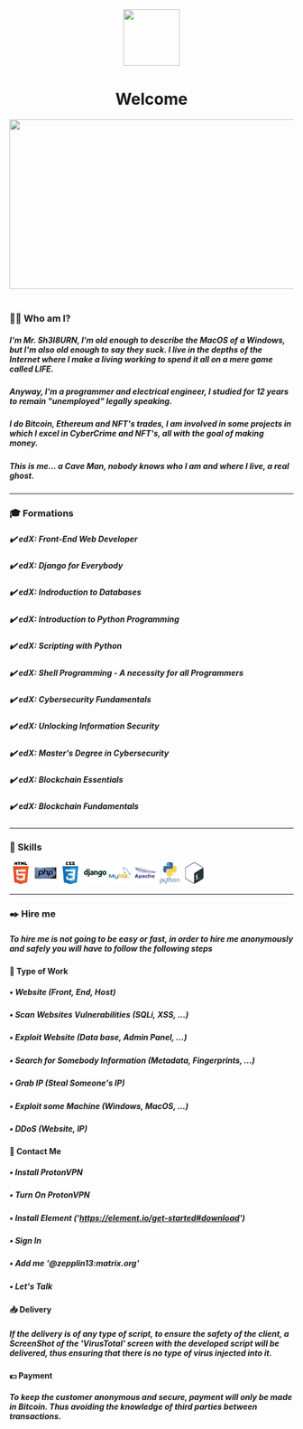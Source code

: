 <div align="center">
  <img src="https://media.giphy.com/media/3ohze3W4t0I4Cak276/giphy.gif" width="100" height="100"/>
  <h1>Welcome</h1>
</div>
<div align="center">
  <img src="https://media.giphy.com/media/dWesBcTLavkZuG35MI/giphy.gif" width="600" height="300"/>
</div>

#

### :woman_technologist: Who am I?

##### I'm Mr. Sh3l8URN, I'm old enough to describe the MacOS of a Windows, but I'm also old enough to say they suck. I live in the depths of the Internet where I make a living working to spend it all on a mere game called LIFE. 

##### Anyway, I'm a programmer and electrical engineer, I studied for 12 years to remain "unemployed" legally speaking.

#####  I do Bitcoin, Ethereum and NFT's trades, I am involved in some projects in which I excel in CyberCrime and NFT's, all with the goal of making money.

##### This is me... a Cave Man, nobody knows who I am and where I live, a real ghost.

---

### :mortar_board: Formations
##### ✔️ edX: Front-End Web Developer
##### ✔️ edX: Django for Everybody
##### ✔️ edX: Indroduction to Databases
##### ✔️ edX: Introduction to Python Programming
##### ✔️ edX: Scripting with Python
##### ✔️ edX: Shell Programming - A necessity for all Programmers
##### ✔️ edX: Cybersecurity Fundamentals
##### ✔️ edX: Unlocking Information Security
##### ✔️ edX: Master's Degree in Cybersecurity 
##### ✔️ edX: Blockchain Essentials
##### ✔️ edX: Blockchain Fundamentals  

---

### :brain: Skills

<div>
  <img src="/img/html.svg" title="HTML5" alt="HTML5" width="40" height="40"/>
  <img src="/img/php.svg" title="PHP" alt="PHP" width="40" height="40"/>
  <img src="/img/css.svg" title="CSS3" alt="CSS3" width="40" height="40"/>
  <img src="/img/django.svg" title="Django" alt="Django" width="40" height="40"/>
  <img src="/img/mysql.svg" title="MySQL" alt="MySQL" width="40" height="40"/>
  <img src="/img/apache.svg" title="Apache" alt="Apache" width="40" height="40"/>
  <img src="/img/python.svg" title="Python" alt="Python" width="40" height="40"/>
  <img src="/img/shell.svg" title="Shell" alt="Shell" width="40" height="40"/>
</div>

---

### :black_nib: Hire me
##### To hire me is not going to be easy or fast, in order to hire me anonymously and safely you will have to follow the following steps

#### :card_index: Type of Work
##### • Website (Front, End, Host)
##### • Scan Websites Vulnerabilities (SQLi, XSS, ...)
##### • Exploit Website (Data base, Admin Panel, ...)
##### • Search for Somebody Information (Metadata, Fingerprints, ...)
##### • Grab IP (Steal Someone's IP)
##### • Exploit some Machine (Windows, MacOS, ...)
##### • DDoS (Website, IP)

#### :incoming_envelope: Contact Me
##### • Install ProtonVPN
##### • Turn On ProtonVPN
##### • Install Element ('https://element.io/get-started#download')
##### • Sign In
##### • Add me '@zepplin13:matrix.org'
##### • Let's Talk

#### :inbox_tray: Delivery
##### If the delivery is of any type of script, to ensure the safety of the client, a ScreenShot of the 'VirusTotal' screen with the developed script will be delivered, thus ensuring that there is no type of virus injected into it.

#### :dollar: Payment
##### To keep the customer anonymous and secure, payment will only be made in Bitcoin. Thus avoiding the knowledge of third parties between transactions.
